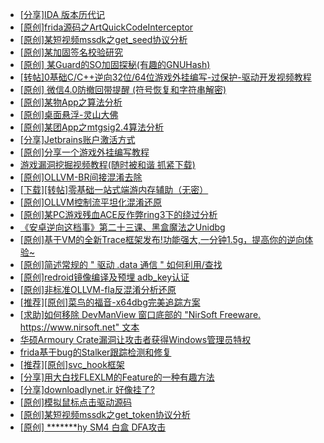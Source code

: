 + [[分享]IDA  版本历代记](https://bbs.kanxue.com/thread-277984.htm)
+ [[原创]frida源码之ArtQuickCodeInterceptor](https://bbs.kanxue.com/thread-287333.htm)
+ [[原创]某短视频mssdk之get_seed协议分析](https://bbs.kanxue.com/thread-287288.htm)
+ [[原创]某加固签名校验研究](https://bbs.kanxue.com/thread-287338.htm)
+ [[原创] 某Guard的SO加固探秘(有趣的GNUHash)](https://bbs.kanxue.com/thread-287303.htm)
+ [[转帖]0基础C/C++逆向32位/64位游戏外挂编写-过保护-驱动开发视频教程](https://bbs.kanxue.com/thread-286955.htm)
+ [[原创] 微信4.0防撤回带提醒 (符号恢复和字符串解密)](https://bbs.kanxue.com/thread-286611.htm)
+ [[原创]某物App之算法分析](https://bbs.kanxue.com/thread-287289.htm)
+ [[原创]桌面悬浮-灵山大佛](https://bbs.kanxue.com/thread-287083.htm)
+ [[原创]某团App之mtgsig2.4算法分析](https://bbs.kanxue.com/thread-280779.htm)
+ [[分享]Jetbrains账户激活方式](https://bbs.kanxue.com/thread-284298.htm)
+ [[原创]分享一个游戏外挂编写教程](https://bbs.kanxue.com/thread-286912.htm)
+ [游戏漏洞挖掘视频教程(随时被和谐 抓紧下载)](https://bbs.kanxue.com/thread-287142.htm)
+ [[原创]OLLVM-BR间接混淆去除](https://bbs.kanxue.com/thread-287262.htm)
+ [[下载][转帖]零基础一站式端游内存辅助（无密）](https://bbs.kanxue.com/thread-287049.htm)
+ [[原创]OLLVM控制流平坦化混淆还原](https://bbs.kanxue.com/thread-286151.htm)
+ [[原创]某PC游戏残血ACE反作弊ring3下的绕过分析](https://bbs.kanxue.com/thread-284667.htm)
+ [《安卓逆向这档事》第二十三课、黑盒魔法之Unidbg](https://bbs.kanxue.com/thread-285073.htm)
+ [[原创]基于VM的全新Trace框架发布!功能强大,一分钟1.5g，提高你的逆向体验~](https://bbs.kanxue.com/thread-285471.htm)
+ [[原创]简述常规的 " 驱动 .data 通信 " 如何利用/查找](https://bbs.kanxue.com/thread-285348.htm)
+ [[原创]redroid镜像编译及预埋 adb_key认证](https://bbs.kanxue.com/thread-287127.htm)
+ [[原创]非标准OLLVM-fla反混淆分析还原](https://bbs.kanxue.com/thread-286549.htm)
+ [[推荐][原创]菜鸟的福音-x64dbg完美追踪方案](https://bbs.kanxue.com/thread-279502.htm)
+ [[求助]如何移除 DevManView 窗口底部的 "NirSoft Freeware. https://www.nirsoft.net" 文本](https://bbs.kanxue.com/thread-287340.htm)
+ [华硕Armoury Crate漏洞让攻击者获得Windows管理员特权](https://bbs.kanxue.com/thread-287297.htm)
+ [frida基于bug的Stalker跟踪检测和修复](https://bbs.kanxue.com/thread-286323.htm)
+ [[推荐][原创]svc_hook框架](https://bbs.kanxue.com/thread-284713.htm)
+ [[分享]用大白找FLEXLM的Feature的一种有趣方法](https://bbs.kanxue.com/thread-282106.htm)
+ [[分享]downloadlynet.ir 好像挂了?](https://bbs.kanxue.com/thread-287287.htm)
+ [[原创]模拟鼠标点击驱动源码](https://bbs.kanxue.com/thread-286960.htm)
+ [[原创]某短视频mssdk之get_token协议分析](https://bbs.kanxue.com/thread-287008.htm)
+ [[原创] *******hy SM4 白盒 DFA攻击](https://bbs.kanxue.com/thread-285313.htm)
